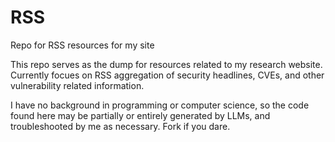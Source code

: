 # RSS
Repo for RSS resources for my site


This repo serves as the dump for resources related to my research website. Currently focues on RSS aggregation of security headlines, CVEs, and other vulnerability related information. 

I have no background in programming or computer science, so the code found here may be partially or entirely generated by LLMs, and troubleshooted by me as necessary. Fork if you dare.
